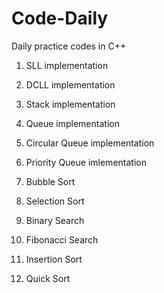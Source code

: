 # Code-Daily

Daily practice codes in C++

  1. SLL  implementation
  
  2. DCLL implementation
  
  3. Stack implementation
  
  4. Queue implementation
  
  5. Circular Queue implementation
  
  6. Priority Queue imlementation 
  
  7. Bubble Sort
  
  8. Selection Sort
  
  9. Binary Search
  
  10. Fibonacci Search
  
  11. Insertion Sort
  
  12. Quick Sort

